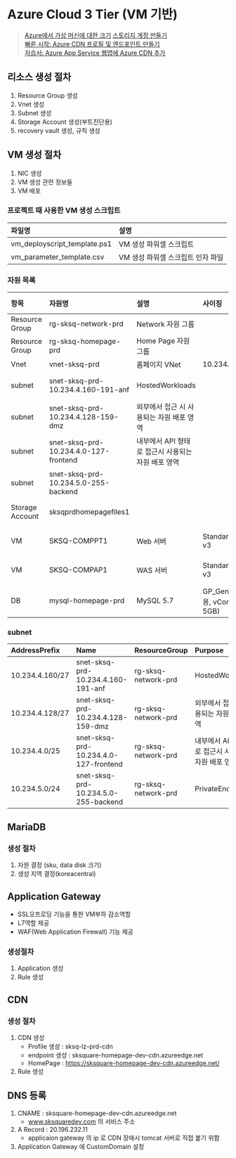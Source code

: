 # Azure Cloud 3 Tier (VM 기반)

> [Azure에서 가상 머신에 대한 크기](https://docs.microsoft.com/ko-kr/azure/virtual-machines/sizes)
> [스토리지 계정 만들기](https://docs.microsoft.com/ko-kr/azure/storage/common/storage-account-create?tabs=azure-powershell)  
> [빠른 시작: Azure CDN 프로필 및 엔드포인트 만들기](https://docs.microsoft.com/ko-kr/azure/cdn/cdn-create-new-endpoint)  
> [자습서: Azure App Service 웹앱에 Azure CDN 추가](https://docs.microsoft.com/ko-kr/azure/cdn/cdn-add-to-web-app)  


## 리소스 생성 절차
1. Resource Group 생성 
2. Vnet 생성 
3. Subnet 생성 
4. Storage Account 생성(부트진단용) 
5. recovery vault 생성, 규칙 생성

## VM 생성 절차
1. NIC 생성 
2. VM 생성 관련 정보들 
3. VM 배포
### 프로젝트 때 사용한 VM 생성 스크립트  
| 파일명 | 설명 | 
|:---|:---|  
| vm_deployscript_template.ps1 | VM 생성 파워셀 스크립트 |  
| vm_parameter_template.csv | VM 생성 파워셀 스크립트 인자 파일 |   

### 자원 목록    
| 항목 | 자원명 | 설명 | 사이징 | end point | Resource Group | Location |  
|:---|:---|:---|:---|:---|:---|:---| 
| Resource Group | rg-sksq-network-prd | Network 자원 그룹 | | | | koreacentral | 
| Resource Group | rg-sksq-homepage-prd | Home Page 자원 그룹 | | | | koreacentral | 
| Vnet | vnet-sksq-prd | 홈페이지 VNet | 10.234.4.0/22 | rg-sksq-network-prd | koreacentral |  
| subnet | snet-sksq-prd-10.234.4.160-191-anf | HostedWorkloads | | 10.234.4.160/27 | rg-sksq-network-prd | koreacentral |  
| subnet | snet-sksq-prd-10.234.4.128-159-dmz | 외부에서 접근 시 사용되는 자원 배포 영역 | | 10.234.4.128/27 | rg-sksq-network-prd | koreacentral |   
| subnet | snet-sksq-prd-10.234.4.0-127-frontend | 내부에서 API 형태로 접근시 사용되는 자원 배포 영역 | | 10.234.4.0/25 | rg-sksq-network-prd | koreacentral |  
| subnet | snet-sksq-prd-10.234.5.0-255-backend | | | 10.234.5.0/24 | rg-sksq-network-prd | koreacentral |  
| Storage Account | sksqprdhomepagefiles1 | | | PE-sksqprdhompagefiles1 | rg-sksq-homepage-prd | koreacentral |
| VM | SKSQ-COMPPT1 | Web 서버 | Standard D8s v3 | 10.234.4.134 | rg-sksq-homepage-prd | koreacentral |  
| VM | SKSQ-COMPAP1 | WAS 서버 | Standard D8s v3 | rg-sksq-homepage-prd |rg-sksq-homepage-prd | koreacentral |
| DB | mysql-homepage-prd | MySQL 5.7 | GP_Gen5_8(범용, vCore 8개, 5GB) | PE-sksqhomepageprdmysql |  | koreacentral |


### subnet
| AddressPrefix | Name | ResourceGroup | Purpose |
|:---|:---|:---|:---|
| 10.234.4.160/27 | snet-sksq-prd-10.234.4.160-191-anf | rg-sksq-network-prd | HostedWorkloads |
| 10.234.4.128/27 | snet-sksq-prd-10.234.4.128-159-dmz | rg-sksq-network-prd | 외부에서 접근 시 사용되는 자원 배포 영역 | 
| 10.234.4.0/25 | snet-sksq-prd-10.234.4.0-127-frontend | rg-sksq-network-prd | 내부에서 API 형태로 접근시 사용되는 자원 배포 영역 |
| 10.234.5.0/24 | snet-sksq-prd-10.234.5.0-255-backend | rg-sksq-network-prd | PrivateEndpoints | |


## MariaDB
### 생성 절차
1. 자원 결정 (sku, data disk 크기)
2. 생성 지역 결정(koreacentral)

## Application Gateway
- SSL오프로딩 기능을 통한 VM부하 감소역할
- L7역할 제공
- WAF(Web Application Firewall) 기능 제공

### 생성절차
1. Application 생성
2. Rule 생성

## CDN 
### 생성 절차
1. CDN 생성
   - Profile 생성 : sksq-lz-prd-cdn
   - endpoint 생성 : sksquare-homepage-dev-cdn.azureedge.net
   - HomePage : https://sksquare-homepage-dev-cdn.azureedge.net/
2. Rule 생성

## DNS 등록
1. CNAME : sksquare-homepage-dev-cdn.azureedge.net
   - www.sksquaredev.com 의 서비스 주소
2. A Record : 20.196.232.11
   - applicaion gateway 의 ip 로 CDN 장애시 tomcat 서버로 직접 붙기 위함
3. Application Gateway 에 CustomDomain 설정